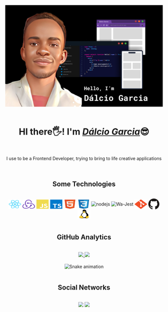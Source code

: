 <div align="center">
  <img src="./assets/cover.png" alt="cover" />
</div>

<br />

<div>
  <h1 align="center">
    HI there🖐! I'm
    <a href="https://www.linkedin.com/in/dalcio/"><i>Dálcio Garcia</i></a
    >😎
  </h1>
  
  <br />
  
  <p align="center">
    I use to be a Frontend Developer, trying to bring to life creative
    applications
  </p>
</div>

<br />

<div align="center" valign="top">
  <h2>Some Technologies</h2>
    <br />
  <img
    align="center"
    alt="React"
    height="30"
    width="40"
    src="https://raw.githubusercontent.com/devicons/devicon/master/icons/react/react-original.svg"
  />
  <img
    align="center"
    alt="Redux"
    height="30"
    width="40"
    src="https://raw.githubusercontent.com/devicons/devicon/master/icons/redux/redux-original.svg"
  />
  <img
    align="center"
    alt="Js"
    height="30"
    width="40"
    src="https://raw.githubusercontent.com/devicons/devicon/master/icons/javascript/javascript-plain.svg"
  />
  <img
    align="center"
    alt="Js"
    height="30"
    width="40"
    src="https://raw.githubusercontent.com/devicons/devicon/master/icons/typescript/typescript-plain.svg"
  />
  <img
    align="center"
    alt="HTML"
    height="30"
    width="40"
    src="https://raw.githubusercontent.com/devicons/devicon/master/icons/html5/html5-original.svg"
  />
  <img
    align="center"
    alt="CSS"
    height="30"
    width="40"
    src="https://raw.githubusercontent.com/devicons/devicon/master/icons/css3/css3-original.svg"
  />
  <img
    align="center"
    alt="nodejs"
    height="30"
    width="40"
    src="https://cdn.worldvectorlogo.com/logos/nodejs-icon.svg"
  />
  <img
    align="center"
    alt="Wa-Jest"
    height="30"
    width="40"
    src="https://cdn.jsdelivr.net/gh/devicons/devicon/icons/jest/jest-plain.svg"
  />
  <img
    align="center"
    alt="git"
    height="30"
    width="40"
    src="https://raw.githubusercontent.com/devicons/devicon/master/icons/git/git-original.svg"
  />
  <img
    align="center"
    alt="github"
    height="35"
    width="35"
    src="/assets/GitHub.png"
  />
  <img
    align="center"
    alt="linux"
    height="30"
    width="40"
    src="https://raw.githubusercontent.com/devicons/devicon/master/icons/linux/linux-original.svg"
  />
</div>

<br />

<div align="center">
  <h2>GitHub Analytics</h2>
  <br />
  <a href="https://github.com/dalcio">
    <img
      height="160em"
      src="https://github-readme-stats.vercel.app/api?username=dalcio&count_private=true&include_all_commits=true&show_icons=true&theme=dracula&hide_border=false&show_owner=true"
    />
    <img
      height="160em"
      src="https://github-readme-stats.vercel.app/api/top-langs/?username=dalcio&theme=dracula&hide_border=false&&layout=compact"
    />
  </a>
</div>

<br />

<div align="center">
  <img
      align="center"
      alt="Snake animation"      
      height="160"
      src="https://github.com/dalcio/dalcio/blob/output/github-contribution-grid-snake.svg"
    />
</div>

<br />

<div align="center">
  <h2>Social Networks</h2>
  <br />
  <a href="https://www.linkedin.com/in/dalcio-garcia" target="_blank"
    ><img
      src="https://img.shields.io/badge/-LinkedIn-%230077B5?style=for-the-badge&logo=linkedin&logoColor=white"
      target="_blank"
  /></a>
  <a href="mailto:dalciomacuetegarcia@gmail.com"
    ><img
      src="https://img.shields.io/badge/-Gmail-%23333?style=for-the-badge&logo=gmail&logoColor=white"
      target="_blank"
  /></a>
</div>
